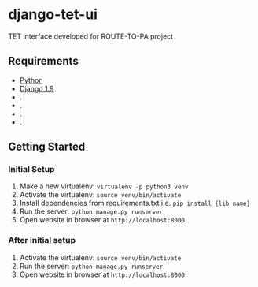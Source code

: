 django-tet-ui
===============

TET interface developed for ROUTE-TO-PA project

Requirements
------------

- [Python](https://www.python.org/downloads)
- [Django 1.9](https://www.djangoproject.com)
- .
- .
- .
- .


Getting Started
---------------

### Initial Setup ###
1. Make a new virtualenv: ``virtualenv -p python3 venv``
2. Activate the virtualenv: ``source venv/bin/activate``
3. Install dependencies from requirements.txt i.e. ``pip install {lib name}``
4. Run the server: ``python manage.py runserver``
5. Open website in browser at ``http://localhost:8000``

### After initial setup ###
1. Activate the virtualenv: ``source venv/bin/activate``
2. Run the server: ``python manage.py runserver``
3. Open website in browser at ``http://localhost:8000``